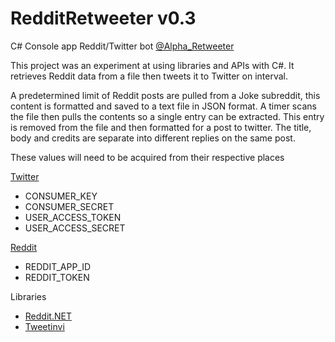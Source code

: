 # RedditRetweeter v0.3

C# Console app Reddit/Twitter bot [@Alpha_Retweeter](https://twitter.com/Alpha_Retweeter)

This project was an experiment at using libraries and APIs with C#. It retrieves Reddit data from a file then tweets it to Twitter on interval. 

A predetermined limit of Reddit posts are pulled from a Joke subreddit, this content is formatted and saved to a text file in JSON format. 
A timer scans the file then pulls the contents so a single entry can be extracted. This entry is removed from the file and then formatted for a post to twitter. The title, body and credits are separate into different replies on the same post.

These values will need to be acquired from their respective places

[Twitter](https://developer.twitter.com/en/docs)
- CONSUMER_KEY
- CONSUMER_SECRET
- USER_ACCESS_TOKEN
- USER_ACCESS_SECRET

[Reddit](https://www.reddit.com/dev/api/)
- REDDIT_APP_ID
- REDDIT_TOKEN

Libraries
- [Reddit.NET](https://github.com/sirkris/Reddit.NET)
- [Tweetinvi](https://github.com/linvi/tweetinvi)
